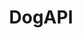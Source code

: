 ---
title: DogAPI
position_number: 1.1
type: get
description: To get a random dog photo
content_markdown: |-
left_code_blocks:
  - code_block: |-
      $ Invoke-RestMethod -Uri 'https://dog.ceo/api/breeds/image/random/'
    title: Powershell
    language: bash
right_code_blocks:
  - code_block: |-
      {
        "message": "https://images.dog.ceo/breeds/vizsla/n02100583_10388.jpg",
        "status": "success",
      }
    title: Response
    language: json
---